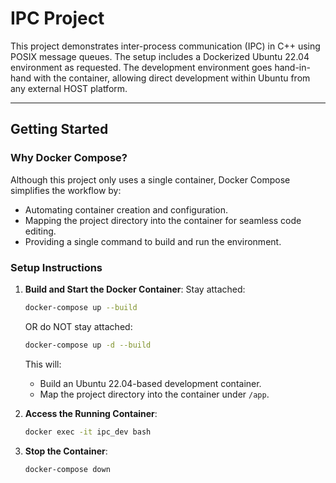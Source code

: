 # IPC Project

This project demonstrates inter-process communication (IPC) in C++ using POSIX message queues. The setup includes a Dockerized Ubuntu 22.04 environment as requested. The development environment goes hand-in-hand with the container, allowing direct development within Ubuntu from any external HOST platform.

---

## **Getting Started**

### **Why Docker Compose?**

Although this project only uses a single container, Docker Compose simplifies the workflow by:
- Automating container creation and configuration.
- Mapping the project directory into the container for seamless code editing.
- Providing a single command to build and run the environment.


### **Setup Instructions**

1. **Build and Start the Docker Container**:
   Stay attached:
   ```bash
   docker-compose up --build
   ```
   OR do NOT stay attached:
   ```bash
   docker-compose up -d --build
   ```
   This will:
   - Build an Ubuntu 22.04-based development container.
   - Map the project directory into the container under `/app`.

1. **Access the Running Container**:
   ```bash
   docker exec -it ipc_dev bash
   ```

1. **Stop the Container**:
   ```bash
   docker-compose down
   ```
